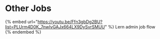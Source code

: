 # Other Jobs

{% embed url="https://youtu.be/Ffn3gbDg2BU?list=PLUrm4D0K_7nwIvGAJx664LX9DySvrSMUU" %}
Lern admin job flow
{% endembed %}
